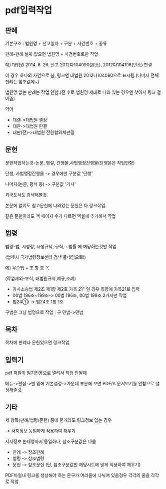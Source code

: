 # pdf입력작업


## 판례

기본구조 : 법원명 + 선고일자 + 구분 + 사건번호 + 종류

판례-판례 날짜 없으면 법원명 + 사건번호로만 작업

예) 대법원 2014. 6. 26. 선고 2012다104090(본소), 2012다104106(반소) 판결

이 경우 하나의 사건으로 봄, 링크엔 대법원 2012다104090으로 표시됨.(나머지 전체 판례는 참조값에~)

법원명 없는 판례는 작업 안함.(전 후로 법원명 제대로 나와 있는 경우엔 찾아서 링크 걸어줌)

약어
 - 대결->대법원 결정
 - 대판->대법원 판결
 - 대판(전)->대법원 전원합의체판결



## 문헌
문헌작업하는것-논문, 평설, 간행물,사법행정간행물(단행본은 작업안함)

단행, 사법행정간행물 -> 경우에만 구분값 '단행'

나머지(논문, 평석 등) -> 구분값 '기사'

외국도서도 검색해볼것.

본문에 없어도 참고문헌에 나와있는 문헌은 다 링크작업

같은 문헌이라도 책 페이지 수가 다르면 엑셀에 추가해서 작업



## 법령
법령-법, 시행령, 시행규칙, 규칙, ~법률 에 해당하는것만 작업

(법제처 국가법령정보센터 검색 풀네임으로!)

에) 무슨법 + 조 항 호 목

(작업제외-부칙, 대법원규칙,예규,조례)

 - 가사소송법 제2조 제1항 제2호 가목 21" 일 경우 목항에 가목21로 입력
 - 00법 196조~199조-> 00법 196조, 00법 199조 2가지만 작업
 - 법24①ⅰ -> 법24조 1항 1호

구법은 그냥 법명으로 작업 : 구 민법->민법


## 목차 
목차에 판례나 문헌있으면 링크작업



## 입력기

pdf 파일이 읽기전용으로 열려서 작업 안될때

메뉴->편집->맨 밑에 기본설정->가운데 부분에 보면 PDF/A 문서보기를 안함으로 설정해줄것

## 기타
세 항목(판례/법령/문헌) 중에 한개라도 링크정보 없는 경우

-> 서지정보 동일하게 적용하여 채우기

서지정보 논제명까지 동일하나, 참조구분값은 다름
 - 판례 -> 참조판례
 - 법령 -> 참조법령
 - 문헌 -> 참조문헌
(단, 참조구분값만 해당시트에 맞게 적용하여 채우기)

PDF파일내 링크를 생성해야 하는 문구가 여러줄에 나눠져 있을경우 각각의 줄을 각각로 작업


